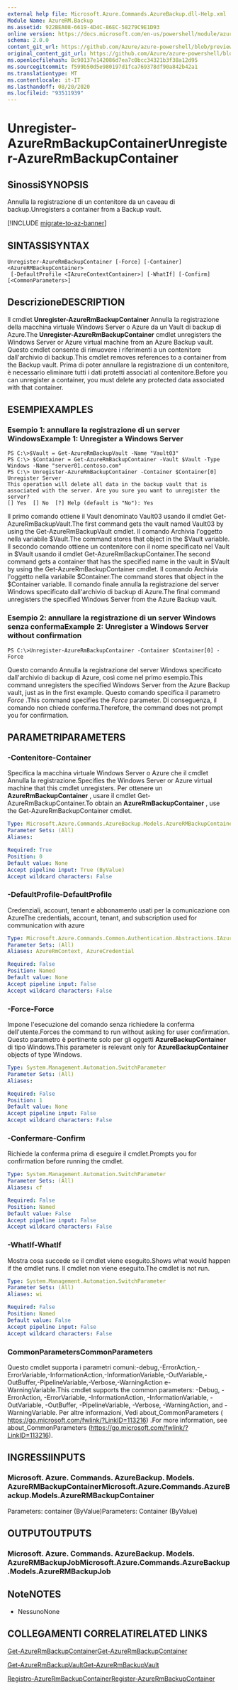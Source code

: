 ```yaml
---
external help file: Microsoft.Azure.Commands.AzureBackup.dll-Help.xml
Module Name: AzureRM.Backup
ms.assetid: 922BEA08-6619-4D4C-86EC-58279C9E1D93
online version: https://docs.microsoft.com/en-us/powershell/module/azurerm.backup/unregister-azurermbackupcontainer
schema: 2.0.0
content_git_url: https://github.com/Azure/azure-powershell/blob/preview/src/ResourceManager/AzureBackup/Commands.AzureBackup/help/Unregister-AzureRmBackupContainer.md
original_content_git_url: https://github.com/Azure/azure-powershell/blob/preview/src/ResourceManager/AzureBackup/Commands.AzureBackup/help/Unregister-AzureRmBackupContainer.md
ms.openlocfilehash: 8c90137e142086d7ea7c0bcc34321b3f38a12d95
ms.sourcegitcommit: f599b50d5e980197d1fca769378df90a842b42a1
ms.translationtype: MT
ms.contentlocale: it-IT
ms.lasthandoff: 08/20/2020
ms.locfileid: "93511939"
---
```

# <span data-ttu-id="192a6-101">Unregister-AzureRmBackupContainer</span><span class="sxs-lookup"><span data-stu-id="192a6-101">Unregister-AzureRmBackupContainer</span></span>

## <span data-ttu-id="192a6-102">Sinossi</span><span class="sxs-lookup"><span data-stu-id="192a6-102">SYNOPSIS</span></span>
<span data-ttu-id="192a6-103">Annulla la registrazione di un contenitore da un caveau di backup.</span><span class="sxs-lookup"><span data-stu-id="192a6-103">Unregisters a container from a Backup vault.</span></span>

[!INCLUDE [migrate-to-az-banner](../../includes/migrate-to-az-banner.md)]

## <span data-ttu-id="192a6-104">SINTASSI</span><span class="sxs-lookup"><span data-stu-id="192a6-104">SYNTAX</span></span>

```
Unregister-AzureRmBackupContainer [-Force] [-Container] <AzureRMBackupContainer>
 [-DefaultProfile <IAzureContextContainer>] [-WhatIf] [-Confirm] [<CommonParameters>]
```

## <span data-ttu-id="192a6-105">Descrizione</span><span class="sxs-lookup"><span data-stu-id="192a6-105">DESCRIPTION</span></span>
<span data-ttu-id="192a6-106">Il cmdlet **Unregister-AzureRmBackupContainer** Annulla la registrazione della macchina virtuale Windows Server o Azure da un Vault di backup di Azure.</span><span class="sxs-lookup"><span data-stu-id="192a6-106">The **Unregister-AzureRmBackupContainer** cmdlet unregisters the Windows Server or Azure virtual machine from an Azure Backup vault.</span></span>
<span data-ttu-id="192a6-107">Questo cmdlet consente di rimuovere i riferimenti a un contenitore dall'archivio di backup.</span><span class="sxs-lookup"><span data-stu-id="192a6-107">This cmdlet removes references to a container from the Backup vault.</span></span>
<span data-ttu-id="192a6-108">Prima di poter annullare la registrazione di un contenitore, è necessario eliminare tutti i dati protetti associati al contenitore.</span><span class="sxs-lookup"><span data-stu-id="192a6-108">Before you can unregister a container, you must delete any protected data associated with that container.</span></span>

## <span data-ttu-id="192a6-109">ESEMPI</span><span class="sxs-lookup"><span data-stu-id="192a6-109">EXAMPLES</span></span>

### <span data-ttu-id="192a6-110">Esempio 1: annullare la registrazione di un server Windows</span><span class="sxs-lookup"><span data-stu-id="192a6-110">Example 1: Unregister a Windows Server</span></span>
```
PS C:\>$Vault = Get-AzureRmBackupVault -Name "Vault03"
PS C:\> $Container = Get-AzureRmBackupContainer -Vault $Vault -Type Windows -Name "server01.contoso.com"
PS C:\> Unregister-AzureRmBackupContainer -Container $Container[0]
Unregister Server
This operation will delete all data in the backup vault that is associated with the server. Are you sure you want to unregister the server? 
[] Yes  [] No  [?] Help (default is "No"): Yes
```

<span data-ttu-id="192a6-111">Il primo comando ottiene il Vault denominato Vault03 usando il cmdlet Get-AzureRmBackupVault.</span><span class="sxs-lookup"><span data-stu-id="192a6-111">The first command gets the vault named Vault03 by using the Get-AzureRmBackupVault cmdlet.</span></span>
<span data-ttu-id="192a6-112">Il comando Archivia l'oggetto nella variabile $Vault.</span><span class="sxs-lookup"><span data-stu-id="192a6-112">The command stores that object in the $Vault variable.</span></span>
<span data-ttu-id="192a6-113">Il secondo comando ottiene un contenitore con il nome specificato nel Vault in $Vault usando il cmdlet Get-AzureRmBackupContainer.</span><span class="sxs-lookup"><span data-stu-id="192a6-113">The second command gets a container that has the specified name in the vault in $Vault by using the Get-AzureRmBackupContainer cmdlet.</span></span>
<span data-ttu-id="192a6-114">Il comando Archivia l'oggetto nella variabile $Container.</span><span class="sxs-lookup"><span data-stu-id="192a6-114">The command stores that object in the $Container variable.</span></span>
<span data-ttu-id="192a6-115">Il comando finale annulla la registrazione del server Windows specificato dall'archivio di backup di Azure.</span><span class="sxs-lookup"><span data-stu-id="192a6-115">The final command unregisters the specified Windows Server from the Azure Backup vault.</span></span>

### <span data-ttu-id="192a6-116">Esempio 2: annullare la registrazione di un server Windows senza conferma</span><span class="sxs-lookup"><span data-stu-id="192a6-116">Example 2: Unregister a Windows Server without confirmation</span></span>
```
PS C:\>Unregister-AzureRmBackupContainer -Container $Container[0] -Force
```

<span data-ttu-id="192a6-117">Questo comando Annulla la registrazione del server Windows specificato dall'archivio di backup di Azure, così come nel primo esempio.</span><span class="sxs-lookup"><span data-stu-id="192a6-117">This command unregisters the specified Windows Server from the Azure Backup vault, just as in the first example.</span></span>
<span data-ttu-id="192a6-118">Questo comando specifica il parametro *Force* .</span><span class="sxs-lookup"><span data-stu-id="192a6-118">This command specifies the *Force* parameter.</span></span>
<span data-ttu-id="192a6-119">Di conseguenza, il comando non chiede conferma.</span><span class="sxs-lookup"><span data-stu-id="192a6-119">Therefore, the command does not prompt you for confirmation.</span></span>

## <span data-ttu-id="192a6-120">PARAMETRI</span><span class="sxs-lookup"><span data-stu-id="192a6-120">PARAMETERS</span></span>

### <span data-ttu-id="192a6-121">-Contenitore</span><span class="sxs-lookup"><span data-stu-id="192a6-121">-Container</span></span>
<span data-ttu-id="192a6-122">Specifica la macchina virtuale Windows Server o Azure che il cmdlet Annulla la registrazione.</span><span class="sxs-lookup"><span data-stu-id="192a6-122">Specifies the Windows Server or Azure virtual machine that this cmdlet unregisters.</span></span>
<span data-ttu-id="192a6-123">Per ottenere un **AzureRmBackupContainer** , usare il cmdlet Get-AzureRmBackupContainer.</span><span class="sxs-lookup"><span data-stu-id="192a6-123">To obtain an **AzureRmBackupContainer** , use the Get-AzureRmBackupContainer cmdlet.</span></span>

```yaml
Type: Microsoft.Azure.Commands.AzureBackup.Models.AzureRMBackupContainer
Parameter Sets: (All)
Aliases:

Required: True
Position: 0
Default value: None
Accept pipeline input: True (ByValue)
Accept wildcard characters: False
```

### <span data-ttu-id="192a6-124">-DefaultProfile</span><span class="sxs-lookup"><span data-stu-id="192a6-124">-DefaultProfile</span></span>
<span data-ttu-id="192a6-125">Credenziali, account, tenant e abbonamento usati per la comunicazione con Azure</span><span class="sxs-lookup"><span data-stu-id="192a6-125">The credentials, account, tenant, and subscription used for communication with azure</span></span>

```yaml
Type: Microsoft.Azure.Commands.Common.Authentication.Abstractions.IAzureContextContainer
Parameter Sets: (All)
Aliases: AzureRmContext, AzureCredential

Required: False
Position: Named
Default value: None
Accept pipeline input: False
Accept wildcard characters: False
```

### <span data-ttu-id="192a6-126">-Force</span><span class="sxs-lookup"><span data-stu-id="192a6-126">-Force</span></span>
<span data-ttu-id="192a6-127">Impone l'esecuzione del comando senza richiedere la conferma dell'utente.</span><span class="sxs-lookup"><span data-stu-id="192a6-127">Forces the command to run without asking for user confirmation.</span></span>
<span data-ttu-id="192a6-128">Questo parametro è pertinente solo per gli oggetti **AzureBackupContainer** di tipo Windows.</span><span class="sxs-lookup"><span data-stu-id="192a6-128">This parameter is relevant only for **AzureBackupContainer** objects of type Windows.</span></span>

```yaml
Type: System.Management.Automation.SwitchParameter
Parameter Sets: (All)
Aliases:

Required: False
Position: 1
Default value: None
Accept pipeline input: False
Accept wildcard characters: False
```

### <span data-ttu-id="192a6-129">-Confermare</span><span class="sxs-lookup"><span data-stu-id="192a6-129">-Confirm</span></span>
<span data-ttu-id="192a6-130">Richiede la conferma prima di eseguire il cmdlet.</span><span class="sxs-lookup"><span data-stu-id="192a6-130">Prompts you for confirmation before running the cmdlet.</span></span>

```yaml
Type: System.Management.Automation.SwitchParameter
Parameter Sets: (All)
Aliases: cf

Required: False
Position: Named
Default value: False
Accept pipeline input: False
Accept wildcard characters: False
```

### <span data-ttu-id="192a6-131">-WhatIf</span><span class="sxs-lookup"><span data-stu-id="192a6-131">-WhatIf</span></span>
<span data-ttu-id="192a6-132">Mostra cosa succede se il cmdlet viene eseguito.</span><span class="sxs-lookup"><span data-stu-id="192a6-132">Shows what would happen if the cmdlet runs.</span></span>
<span data-ttu-id="192a6-133">Il cmdlet non viene eseguito.</span><span class="sxs-lookup"><span data-stu-id="192a6-133">The cmdlet is not run.</span></span>

```yaml
Type: System.Management.Automation.SwitchParameter
Parameter Sets: (All)
Aliases: wi

Required: False
Position: Named
Default value: False
Accept pipeline input: False
Accept wildcard characters: False
```

### <span data-ttu-id="192a6-134">CommonParameters</span><span class="sxs-lookup"><span data-stu-id="192a6-134">CommonParameters</span></span>
<span data-ttu-id="192a6-135">Questo cmdlet supporta i parametri comuni:-debug,-ErrorAction,-ErrorVariable,-InformationAction,-InformationVariable,-OutVariable,-OutBuffer,-PipelineVariable,-Verbose,-WarningAction e-WarningVariable.</span><span class="sxs-lookup"><span data-stu-id="192a6-135">This cmdlet supports the common parameters: -Debug, -ErrorAction, -ErrorVariable, -InformationAction, -InformationVariable, -OutVariable, -OutBuffer, -PipelineVariable, -Verbose, -WarningAction, and -WarningVariable.</span></span> <span data-ttu-id="192a6-136">Per altre informazioni, Vedi about_CommonParameters ( https://go.microsoft.com/fwlink/?LinkID=113216) .</span><span class="sxs-lookup"><span data-stu-id="192a6-136">For more information, see about_CommonParameters (https://go.microsoft.com/fwlink/?LinkID=113216).</span></span>

## <span data-ttu-id="192a6-137">INGRESSI</span><span class="sxs-lookup"><span data-stu-id="192a6-137">INPUTS</span></span>

### <span data-ttu-id="192a6-138">Microsoft. Azure. Commands. AzureBackup. Models. AzureRMBackupContainer</span><span class="sxs-lookup"><span data-stu-id="192a6-138">Microsoft.Azure.Commands.AzureBackup.Models.AzureRMBackupContainer</span></span>
<span data-ttu-id="192a6-139">Parameters: container (ByValue)</span><span class="sxs-lookup"><span data-stu-id="192a6-139">Parameters: Container (ByValue)</span></span>

## <span data-ttu-id="192a6-140">OUTPUT</span><span class="sxs-lookup"><span data-stu-id="192a6-140">OUTPUTS</span></span>

### <span data-ttu-id="192a6-141">Microsoft. Azure. Commands. AzureBackup. Models. AzureRMBackupJob</span><span class="sxs-lookup"><span data-stu-id="192a6-141">Microsoft.Azure.Commands.AzureBackup.Models.AzureRMBackupJob</span></span>

## <span data-ttu-id="192a6-142">Note</span><span class="sxs-lookup"><span data-stu-id="192a6-142">NOTES</span></span>
* <span data-ttu-id="192a6-143">Nessuno</span><span class="sxs-lookup"><span data-stu-id="192a6-143">None</span></span>

## <span data-ttu-id="192a6-144">COLLEGAMENTI CORRELATI</span><span class="sxs-lookup"><span data-stu-id="192a6-144">RELATED LINKS</span></span>

[<span data-ttu-id="192a6-145">Get-AzureRmBackupContainer</span><span class="sxs-lookup"><span data-stu-id="192a6-145">Get-AzureRmBackupContainer</span></span>](./Get-AzureRmBackupContainer.md)

[<span data-ttu-id="192a6-146">Get-AzureRmBackupVault</span><span class="sxs-lookup"><span data-stu-id="192a6-146">Get-AzureRmBackupVault</span></span>](./Get-AzureRmBackupVault.md)

[<span data-ttu-id="192a6-147">Registro-AzureRmBackupContainer</span><span class="sxs-lookup"><span data-stu-id="192a6-147">Register-AzureRmBackupContainer</span></span>](./Register-AzureRmBackupContainer.md)


